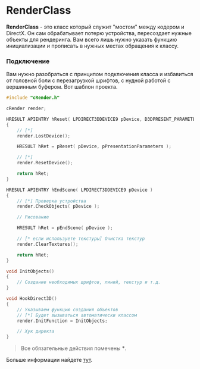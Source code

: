 RenderClass
===========
**RenderClass** - это класс который служит "мостом" между кодером и DirectX. Он сам обрабатывает потерю устройства, пересоздает нужные объекты для рендеринга. Вам всего лишь нужно указать функцию инициализации и прописать в нужных местах обращения к классу.
### Подключение
Вам нужно разобраться с принципом подключения класса и избавиться от головной боли с перезагрузкой шрифтов, с нудной работой с вершинным буфером.
Вот шаблон проекта.
``` c++
#include "cRender.h"

cRender render;

HRESULT APIENTRY hReset( LPDIRECT3DDEVICE9 pDevice, D3DPRESENT_PARAMETERS* pPresentationParameters )
{
    // [*]
    render.LostDevice();

    HRESULT hRet = pReset( pDevice, pPresentationParameters );

    // [*]
    render.ResetDevice();

    return hRet;
}

HRESULT APIENTRY hEndScene( LPDIRECT3DDEVICE9 pDevice )
{
    // [*] Проверка устройства
    render.CheckObjects( pDevice );

    // Рисование

    HRESULT hRet = pEndScene( pDevice );

    // [* если используете текстуры] Очистка текстур
    render.ClearTextures();

    return hRet;
}

void InitObjects()
{
    // Создание необходимых шрифтов, линий, текстур и т.д.
}

void HookDirect3D()
{
    // Указываем функцию создания объектов
    // [*] Будет вызываться автоматически классом
    render.InitFunction = InitObjects;

    // Хук директа
}
```
> Все обязательные действия помечены **\***.

Больше информации найдете [тут](https://github.com/BratokHR/RenderClass-DX9/wiki).
